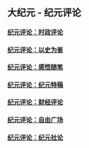 ## 大纪元 - 纪元评论

#### [纪元评论：时政评论](indexes/nsc1025/README.md?03090330)
#### [纪元评论：以史为鉴](indexes/nsc1028/README.md?03090330)
#### [纪元评论：感悟随笔](indexes/nsc1035/README.md?03090330)
#### [纪元评论：纪元特稿](indexes/nsc424/README.md?03090330)
#### [纪元评论：财经评论](indexes/nsc1026/README.md?03090330)
#### [纪元评论：自由广场](indexes/nsc993/README.md?03090330)
#### [纪元评论：纪元社论](indexes/nsc422/README.md?03090330)
